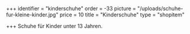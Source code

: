 +++
identifier = "kinderschuhe"
order = -33
picture = "/uploads/schuhe-fur-kleine-kinder.jpg"
price = 10
title = "Kinderschuhe"
type = "shopitem"

+++
Schuhe für Kinder unter 13 Jahren.